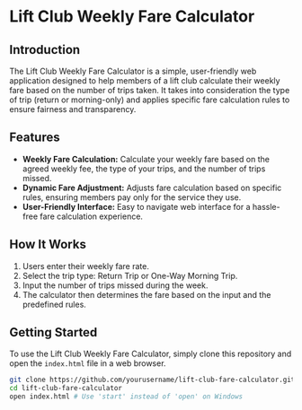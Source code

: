 # Lift Club Weekly Fare Calculator

## Introduction
The Lift Club Weekly Fare Calculator is a simple, user-friendly web application designed to help members of a lift club calculate their weekly fare based on the number of trips taken. It takes into consideration the type of trip (return or morning-only) and applies specific fare calculation rules to ensure fairness and transparency.

## Features
- **Weekly Fare Calculation:** Calculate your weekly fare based on the agreed weekly fee, the type of your trips, and the number of trips missed.
- **Dynamic Fare Adjustment:** Adjusts fare calculation based on specific rules, ensuring members pay only for the service they use.
- **User-Friendly Interface:** Easy to navigate web interface for a hassle-free fare calculation experience.

## How It Works
1. Users enter their weekly fare rate.
2. Select the trip type: Return Trip or One-Way Morning Trip.
3. Input the number of trips missed during the week.
4. The calculator then determines the fare based on the input and the predefined rules.

## Getting Started
To use the Lift Club Weekly Fare Calculator, simply clone this repository and open the `index.html` file in a web browser.

```bash
git clone https://github.com/yourusername/lift-club-fare-calculator.git
cd lift-club-fare-calculator
open index.html # Use 'start' instead of 'open' on Windows

